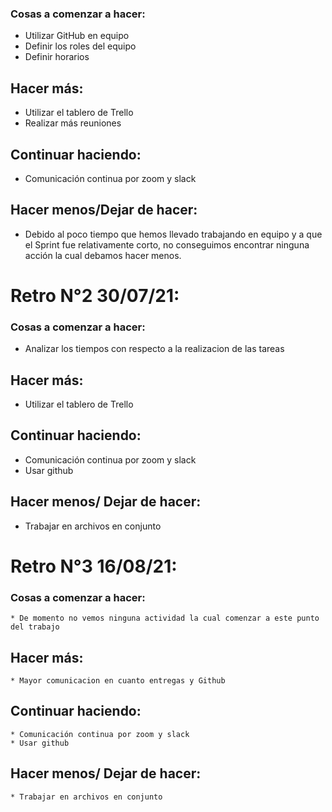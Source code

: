 ### Cosas a comenzar a hacer:

* Utilizar GitHub en equipo
* Definir los roles del equipo
* Definir horarios

## Hacer más: 

* Utilizar el tablero de Trello
* Realizar más reuniones 

## Continuar haciendo:

* Comunicación continua por zoom y slack

## Hacer menos/Dejar de hacer:

* Debido al poco tiempo que hemos llevado trabajando en equipo y a que el Sprint fue relativamente corto, no conseguimos encontrar ninguna acción la cual debamos hacer menos.


# Retro N°2 30/07/21:


### Cosas a comenzar a hacer:

 * Analizar los tiempos con respecto a la realizacion de las tareas

## Hacer más:

* Utilizar el tablero de Trello

## Continuar haciendo:

* Comunicación continua por zoom y slack
* Usar github

## Hacer menos/ Dejar de hacer:

* Trabajar en archivos en conjunto


# Retro N°3 16/08/21:


### Cosas a comenzar a hacer:
    * De momento no vemos ninguna actividad la cual comenzar a este punto del trabajo

## Hacer más:
    * Mayor comunicacion en cuanto entregas y Github
## Continuar haciendo:
    * Comunicación continua por zoom y slack
    * Usar github

## Hacer menos/ Dejar de hacer:
    * Trabajar en archivos en conjunto
